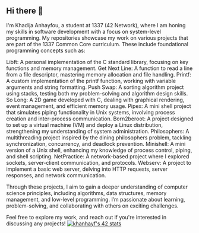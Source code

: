 ## Hi there 👋
I'm Khadija Anhayfou, a student at 1337 (42 Network), where I am honing my skills in software development with a focus on system-level programming. My repositories showcase my work on various projects that are part of the 1337 Common Core curriculum. These include foundational programming concepts such as:

Libft: A personal implementation of the C standard library, focusing on key functions and memory management.
Get Next Line: A function to read a line from a file descriptor, mastering memory allocation and file handling.
Printf: A custom implementation of the printf function, working with variable arguments and string formatting.
Push Swap: A sorting algorithm project using stacks, testing both my problem-solving and algorithm design skills.
So Long: A 2D game developed with C, dealing with graphical rendering, event management, and efficient memory usage.
Pipex: A mini shell project that simulates piping functionality in Unix systems, involving process creation and inter-process communication.
Born2beroot: A project designed to set up a virtual machine (VM) and deploy a Linux distribution, strengthening my understanding of system administration.
Philosophers: A multithreading project inspired by the dining philosophers problem, tackling synchronization, concurrency, and deadlock prevention.
Minishell: A mini version of a Unix shell, enhancing my knowledge of process control, piping, and shell scripting.
NetPractice: A network-based project where I explored sockets, server-client communication, and protocols.
Webserv: A project to implement a basic web server, delving into HTTP requests, server responses, and network communication.

Through these projects, I aim to gain a deeper understanding of computer science principles, including algorithms, data structures, memory management, and low-level programming. I’m passionate about learning, problem-solving, and collaborating with others on exciting challenges.

Feel free to explore my work, and reach out if you're interested in discussing any projects!
[![khanhayf's 42 stats](https://badge.mediaplus.ma/kettlebells/khanhayf)](https://github.com/kanhay)
<!--
**kanhay/kanhay** is a ✨ _special_ ✨ repository because its `README.md` (this file) appears on your GitHub profile.

Here are some ideas to get you started:

- 🔭 I’m currently working on ...
- 🌱 I’m currently learning ...
- 👯 I’m looking to collaborate on ...
- 🤔 I’m looking for help with ...
- 💬 Ask me about ...
- 📫 How to reach me: ...
- 😄 Pronouns: ...
- ⚡ Fun fact: ...
-->
